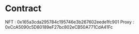# Contract

NFT : 0x165a3cda295784c195746e3b267602eede1fc901
Proxy : 0xCcA5090c5D80189eF27bc802eCB50A771CdA41Fc
